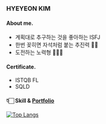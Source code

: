 ### HYEYEON KIM
#### **About me.**

- 계획대로 추구하는 것을 좋아하는 ISFJ
- 한번 꽂히면 자석처럼 붙는 추진력 👀🔥
- 도전하는 노력형 🏃🏻‍♀️


#### Certificate.
- ISTQB FL
- SQLD

#### 👇🏻 Skill  &  [Portfolio](https://github.com/heeye-log/heeye-log/tree/main/%ED%8F%AC%ED%8A%B8%ED%8F%B4%EB%A6%AC%EC%98%A4)
[![Top Langs](https://github-readme-stats-sigma-five.vercel.app/api/top-langs/?username=heeye-log&langs_count=8)](https://github.com/anuraghazra/github-readme-stats)
